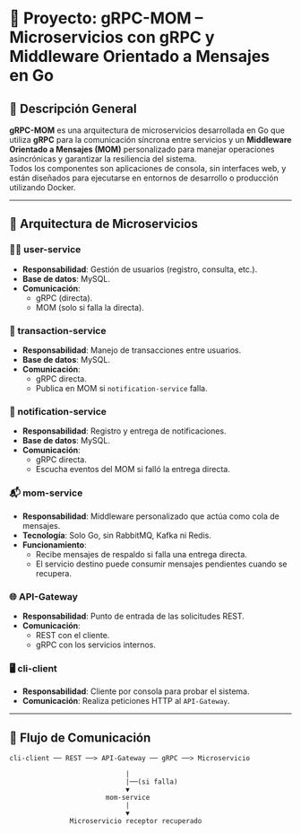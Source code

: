 # 🧠 Proyecto: gRPC-MOM – Microservicios con gRPC y Middleware Orientado a Mensajes en Go

## 📌 Descripción General

**gRPC-MOM** es una arquitectura de microservicios desarrollada en Go que utiliza **gRPC** para la comunicación síncrona entre servicios y un **Middleware Orientado a Mensajes (MOM)** personalizado para manejar operaciones asincrónicas y garantizar la resiliencia del sistema.  
Todos los componentes son aplicaciones de consola, sin interfaces web, y están diseñados para ejecutarse en entornos de desarrollo o producción utilizando Docker.

---

## 🧱 Arquitectura de Microservicios

### 🧑‍💼 user-service
- **Responsabilidad**: Gestión de usuarios (registro, consulta, etc.).
- **Base de datos**: MySQL.
- **Comunicación**:
  - gRPC (directa).
  - MOM (solo si falla la directa).

### 💸 transaction-service
- **Responsabilidad**: Manejo de transacciones entre usuarios.
- **Base de datos**: MySQL.
- **Comunicación**:
  - gRPC directa.
  - Publica en MOM si `notification-service` falla.

### 📢 notification-service
- **Responsabilidad**: Registro y entrega de notificaciones.
- **Base de datos**: MySQL.
- **Comunicación**:
  - gRPC directa.
  - Escucha eventos del MOM si falló la entrega directa.

### 📬 mom-service
- **Responsabilidad**: Middleware personalizado que actúa como cola de mensajes.
- **Tecnología**: Solo Go, sin RabbitMQ, Kafka ni Redis.
- **Funcionamiento**:
  - Recibe mensajes de respaldo si falla una entrega directa.
  - El servicio destino puede consumir mensajes pendientes cuando se recupera.

### 🌐 API-Gateway
- **Responsabilidad**: Punto de entrada de las solicitudes REST.
- **Comunicación**:
  - REST con el cliente.
  - gRPC con los servicios internos.

### 🖥️ cli-client
- **Responsabilidad**: Cliente por consola para probar el sistema.
- **Comunicación**: Realiza peticiones HTTP al `API-Gateway`.

---

## 🔄 Flujo de Comunicación

```plaintext
cli-client ── REST ──> API-Gateway ── gRPC ──> Microservicio

                             |
                             |──(si falla)
                             ▼
                        mom-service
                             |
                             ▼
               Microservicio receptor recuperado

